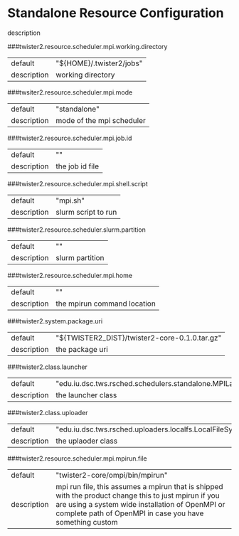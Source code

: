 # Standalone Resource Configuration

description

###twister2.resource.scheduler.mpi.working.directory
<table><tr><td>default</td><td>"${HOME}/.twister2/jobs"</td><tr><td>description</td><td> working directory</td></table>

###twsiter2.resource.scheduler.mpi.mode
<table><tr><td>default</td><td>"standalone"</td><tr><td>description</td><td> mode of the mpi scheduler</td></table>

###twister2.resource.scheduler.mpi.job.id
<table><tr><td>default</td><td>""</td><tr><td>description</td><td> the job id file</td></table>

###twister2.resource.scheduler.mpi.shell.script
<table><tr><td>default</td><td>"mpi.sh"</td><tr><td>description</td><td> slurm script to run</td></table>

###twister2.resource.scheduler.slurm.partition
<table><tr><td>default</td><td>""</td><tr><td>description</td><td> slurm partition</td></table>

###twister2.resource.scheduler.mpi.home
<table><tr><td>default</td><td>""</td><tr><td>description</td><td> the mpirun command location</td></table>

###twister2.system.package.uri
<table><tr><td>default</td><td>"${TWISTER2_DIST}/twister2-core-0.1.0.tar.gz"</td><tr><td>description</td><td> the package uri</td></table>

###twister2.class.launcher
<table><tr><td>default</td><td>"edu.iu.dsc.tws.rsched.schedulers.standalone.MPILauncher"</td><tr><td>description</td><td> the launcher class</td></table>

###twister2.class.uploader
<table><tr><td>default</td><td>"edu.iu.dsc.tws.rsched.uploaders.localfs.LocalFileSystemUploader"</td><tr><td>description</td><td> the uplaoder class</td></table>

###twister2.resource.scheduler.mpi.mpirun.file
<table><tr><td>default</td><td>"twister2-core/ompi/bin/mpirun"</td><tr><td>description</td><td> mpi run file, this assumes a mpirun that is shipped with the product change this to just mpirun if you are using a system wide installation of OpenMPI or complete path of OpenMPI in case you have something custom</td></table>
  
